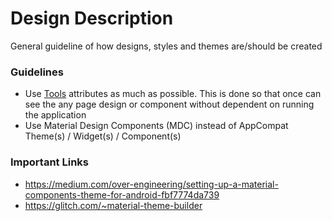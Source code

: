 # Design Description

General guideline of how designs, styles and themes are/should be created

### Guidelines

* Use [Tools](https://developer.android.com/studio/write/tool-attributes) attributes as much as possible. This is done so that once can see the any page design or component without dependent on running the application
* Use Material Design Components (MDC) instead of AppCompat Theme(s) / Widget(s) / Component(s)

### Important Links

* https://medium.com/over-engineering/setting-up-a-material-components-theme-for-android-fbf7774da739
* https://glitch.com/~material-theme-builder
